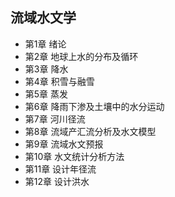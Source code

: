 ## 流域水文学
- 第1章 绪论
- 第2章 地球上水的分布及循环
- 第3章 降水
- 第4章 积雪与融雪
- 第5章 蒸发
- 第6章 降雨下渗及土壤中的水分运动
- 第7章 河川径流
- 第8章 流域产汇流分析及水文模型
- 第9章 流域水文预报
- 第10章 水文统计分析方法
- 第11章 设计年径流
- 第12章 设计洪水